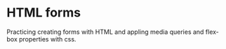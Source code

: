 # HTML forms

Practicing creating forms with HTML and appling media queries and flex-box properties with css.
